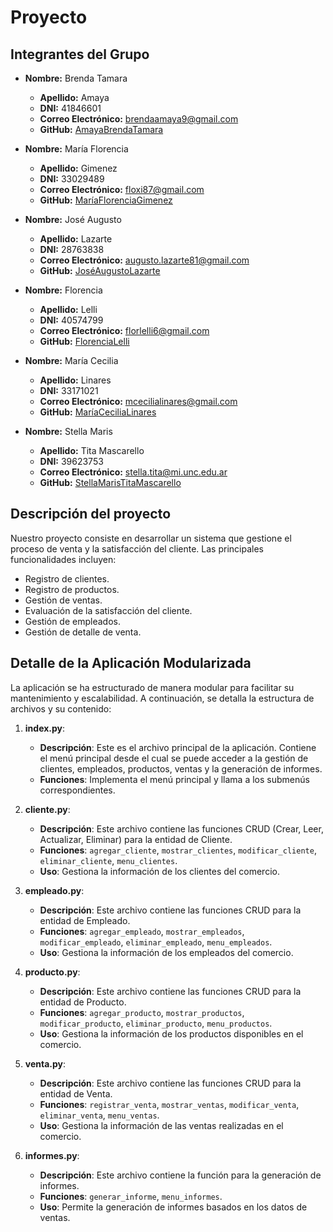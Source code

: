 # Proyecto

## Integrantes del Grupo

- **Nombre:** Brenda Tamara 
  - **Apellido:** Amaya
  - **DNI:** 41846601
  - **Correo Electrónico:** brendaamaya9@gmail.com 
  - **GitHub:** [AmayaBrendaTamara](https://github.com/amayabren)

- **Nombre:** María Florencia
  - **Apellido:** Gimenez
  - **DNI:** 33029489
  - **Correo Electrónico:** floxi87@gmail.com
  - **GitHub:** [MaríaFlorenciaGimenez](https://github.com/Floxi87)

- **Nombre:** José Augusto
  - **Apellido:** Lazarte
  - **DNI:** 28763838
  - **Correo Electrónico:** augusto.lazarte81@gmail.com
  - **GitHub:** [JoséAugustoLazarte](https://github.com/AugustoLaz)

- **Nombre:** Florencia
  - **Apellido:** Lelli
  - **DNI:** 40574799
  - **Correo Electrónico:** florlelli6@gmail.com
  - **GitHub:** [FlorenciaLelli](https://github.com/florlelli)

- **Nombre:** María Cecilia
  - **Apellido:** Linares
  - **DNI:** 33171021
  - **Correo Electrónico:** mcecilialinares@gmail.com
  - **GitHub:** [MaríaCeciliaLinares](https://github.com/cecilinares)

- **Nombre:** Stella Maris
  - **Apellido:** Tita Mascarello
  - **DNI:** 39623753
  - **Correo Electrónico:** stella.tita@mi.unc.edu.ar
  - **GitHub:** [StellaMarisTitaMascarello](https://github.com/StellaTita)



## Descripción del proyecto
Nuestro proyecto consiste en desarrollar un sistema que gestione el proceso de venta y la satisfacción del cliente. Las principales funcionalidades incluyen:

- Registro de clientes.
- Registro de productos.
- Gestión de ventas.
- Evaluación de la satisfacción del cliente.
- Gestión de empleados.
- Gestión de detalle de venta.



## Detalle de la Aplicación Modularizada
La aplicación se ha estructurado de manera modular para facilitar su mantenimiento y escalabilidad. A continuación, se detalla la estructura de archivos y su contenido:

1. **index.py**:
    - **Descripción**: Este es el archivo principal de la aplicación. Contiene el menú principal desde el cual se puede acceder a la gestión de clientes, empleados, productos, ventas y la generación de informes.
    - **Funciones**: Implementa el menú principal y llama a los submenús correspondientes.

2. **cliente.py**:
    - **Descripción**: Este archivo contiene las funciones CRUD (Crear, Leer, Actualizar, Eliminar) para la entidad de Cliente.
    - **Funciones**: `agregar_cliente`, `mostrar_clientes`, `modificar_cliente`, `eliminar_cliente`, `menu_clientes`.
    - **Uso**: Gestiona la información de los clientes del comercio.

3. **empleado.py**:
    - **Descripción**: Este archivo contiene las funciones CRUD para la entidad de Empleado.
    - **Funciones**: `agregar_empleado`, `mostrar_empleados`, `modificar_empleado`, `eliminar_empleado`, `menu_empleados`.
    - **Uso**: Gestiona la información de los empleados del comercio.

4. **producto.py**:
    - **Descripción**: Este archivo contiene las funciones CRUD para la entidad de Producto.
    - **Funciones**: `agregar_producto`, `mostrar_productos`, `modificar_producto`, `eliminar_producto`, `menu_productos`.
    - **Uso**: Gestiona la información de los productos disponibles en el comercio.

5. **venta.py**:
    - **Descripción**: Este archivo contiene las funciones CRUD para la entidad de Venta.
    - **Funciones**: `registrar_venta`, `mostrar_ventas`, `modificar_venta`, `eliminar_venta`, `menu_ventas`.
    - **Uso**: Gestiona la información de las ventas realizadas en el comercio.

6. **informes.py**:
    - **Descripción**: Este archivo contiene la función para la generación de informes.
    - **Funciones**: `generar_informe`, `menu_informes`.
    - **Uso**: Permite la generación de informes basados en los datos de ventas.





